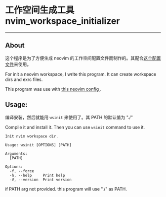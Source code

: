 # 工作空间生成工具 nvim_workspace_initializer

---

## About

这个程序是为了方便生成 neovim 的工作空间配置文件而制作的。其配合[这个配置文件](https://github.com/lI15SO0/nvim-config)来使用。

For init a neovim workspace, I write this program. It can create workspace dirs and exrc files.

This program was use with [ this neovim config ](https://github.com/lI15SO0/nvim-config).

## Usage:

编译安装，然后就能用 ```wsinit``` 来使用了。其 PATH 的默认值为 "./" 

Compile it and install it. Then you can use ```wsinit``` command to use it.

```
Init nvim workspace dir.

Usage: wsinit [OPTIONS] [PATH]

Arguments:
  [PATH]  

Options:
  -f, --force    
  -h, --help     Print help
  -V, --version  Print version
```

if PATH arg not provided. this program will use "./" as PATH.
